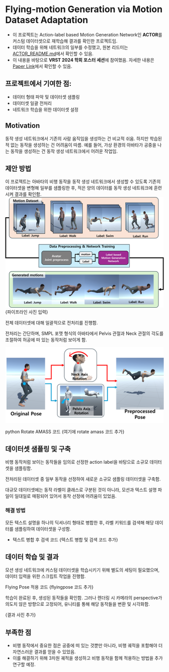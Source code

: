 # **Flying-motion Generation via Motion Dataset Adaptation**

- 이 프로젝트는 Action-label based Motion Generation Network인 **ACTOR**를 커스텀 데이터셋으로 재학습해 결과를 확인한 프로젝트임.
- 데이터 학습을 위해 네트워크의 일부를 수정했고, 원본 리드미는 [ACTOR_README.md](https://github.com/JuicyJeong/ACTOR_jw/blob/master/ACTOR_README.md)에서 확인할 수 있음.
- 이 내용을 바탕으로 **VRST 2024 학회 포스터 세션**에 참여했음. 자세한 내용은 [Paper Link](https://dl.acm.org/doi/10.1145/3641825.3689507)에서 확인할 수 있음.

## 프로젝트에서 기여한 점:

- 데이터 형태 파악 및 데이터셋 샘플링
- 데이터셋 일괄 전처리
- 네트워크 학습을 위한 데이터셋 설정

## Motivation

동작 생성 네트워크에서 기존의 사람 움직임을 생성하는 건 비교적 쉬움. 하지만 학습된 적 없는 동작을 생성하는 건 어려움이 따름. 예를 들어, 가상 환경의 아바타가 공중을 나는 동작을 생성하는 건 동작 생성 네트워크에서 어려운 작업임.

## 제안 방법

이 프로젝트는 아바타의 비행 동작을 동작 생성 네트워크에서 생성할 수 있도록 기존의 데이터셋을 변형해 일부를 샘플링한 후, 적은 양의 데이터를 동작 생성 네트워크에 훈련시켜 결과를 확인함.
![pipeline.png](assets/pipeline.png)
{파이프라인 사진 입력}

전체 데이터셋에 대해 일괄적으로 전처리를 진행함.

전처리는 간단하며, SMPL 포맷 형식의 아바타에서 Pelvis 관절과 Neck 관절의 각도를 조절하여 허공에 떠 있는 동작처럼 보이게 함.

![fig4.png](assets/fig4.png)

python
Rotate AMASS 코드
{여기에 rotate amass 코드 추가}

## 데이터셋 샘플링 및 구축
비행 동작처럼 보이는 동작들을 임의로 선정한 action label을 바탕으로 소규모 데이터셋을 샘플링함.

전처리된 데이터셋 중 일부 동작을 선정하여 새로운 소규모 샘플링 데이터셋을 구축함.

대규모 데이터셋에는 동작 라벨이 클래스로 구분된 것이 아니라, 모션과 텍스트 설명 파일이 일대일로 매핑되어 있어서 동작 선정에 어려움이 있었음.


### 해결 방법
모든 텍스트 설명을 하나의 딕셔너리 형태로 병합한 후, 라벨 키워드를 검색해 해당 데이터를 샘플링하여 데이터셋을 구성함.

* 텍스트 병합 후 검색 코드
{텍스트 병합 및 검색 코드 추가}

## 데이터 학습 및 결과
모션 생성 네트워크에 커스텀 데이터셋을 학습시키기 위해 별도의 세팅이 필요했으며, 데이터 입력을 위한 스크립트 작업을 진행함.

Flying Pose 적용 코드
{flyingpose 코드 추가}


학습이 완료된 후, 생성된 동작들을 확인함. 그러나 렌더링 시 카메라의 perspective가 의도치 않은 방향으로 고정되어, 유니티를 통해 해당 동작들을 변환 및 시각화함.

{결과 사진 추가}

## 부족한 점
* 비행 동작에서 중요한 점은 공중에 떠 있는 것뿐만 아니라, 비행 궤적을 포함해야 더 자연스러운 결과를 얻을 수 있었음.
* 이를 해결하기 위해 3차원 궤적을 생성하고 비행 동작을 함께 적용하는 방법을 추가 연구할 예정.
